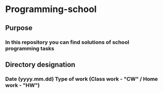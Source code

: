 # Programming-school
## Purpose
### In this repository you can find solutions of school programming tasks
## Directory designation
### Date (yyyy.mm.dd) Type of work (Class work - "CW" / Home work - "HW")
